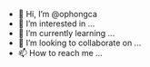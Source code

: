 - 👋 Hi, I’m @ophongca
- 👀 I’m interested in ...
- 🌱 I’m currently learning ...
- 💞️ I’m looking to collaborate on ...
- 📫 How to reach me ...

<!---
ophongca/ophongca is a ✨ special ✨ repository because its `README.md` (this file) appears on your GitHub profile.
You can click the Preview link to take a look at your changes.
--->

